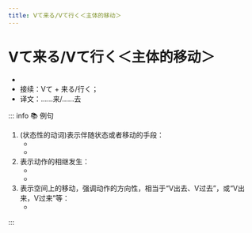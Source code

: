 ```yaml
---
title: Ⅴて来る/Ⅴて行く＜主体的移动＞
---
```

  
# Ⅴて来る/Ⅴて行く＜主体的移动＞
  
- <grammer-content sentence='意义：表示完成Ⅴ这个动作后，进行方向性的移动。**「Ⅴて来る」**表示**由远及近**，向靠近说话人所处位置的移动；**「Ⅴて行く」**表示**由近及远**，朝着离开说话人所处位置的移动；' />
- 接续：Ⅴて + 来る/行く；
- 译文：......来/......去

::: info :books: 例句
  
1. (状态性的动词)表示伴随状态或者移动的手段：
   - <grammer-content sentence='[携帯電話/けいたいでんわ]を**[持っ/もっ]て[行き/いき]ます**。' trans='我要带着手机去。' />
   - <grammer-content sentence='[電車/でんしゃ]に**[乗っ/のっ]て[来/き]ました**。' trans='我坐电车来的。' />
2. 表示动作的相继发生：
   - <grammer-content sentence='ご[飯/はん]を**[食べ/たべ]て[行く/いく]**。' trans='出去吃饭。' />
   - <grammer-content sentence='ご[飯/はん]を**[食べ/たべ]てくる**。' trans='过来吃饭。' />
3. 表示空间上的移动，强调动作的方向性，相当于“Ⅴ出去、Ⅴ过去”，或“Ⅴ出来，Ⅴ过来”等：
   - <grammer-content sentence='[風船/ふうせん]が**[飛ん/とん]で[行き/いき]ました**。' trans='气球飞走了。' />
  
:::
  